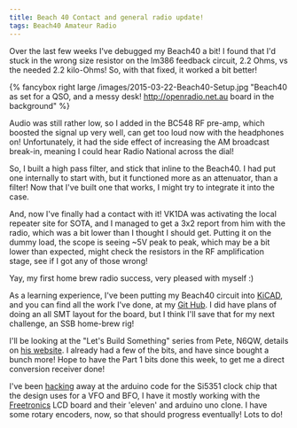 ```yaml
---
title: Beach 40 Contact and general radio update!
tags: Beach40 Amateur Radio
---
```

Over the last few weeks I've debugged my Beach40 a bit! I found that I'd stuck in the wrong size resistor on the lm386 feedback circuit, 2.2 Ohms, vs the needed 2.2 kilo-Ohms! So, with that fixed, it worked a bit better!

{% fancybox right large /images/2015-03-22-Beach40-Setup.jpg "Beach40 as set for a QSO, and a messy desk! http://openradio.net.au board in the background" %}

Audio was still rather low, so I added in the BC548 RF pre-amp, which boosted the signal up very well, can get too loud now with the headphones on! Unfortunately, it had the side effect of increasing the AM broadcast break-in, meaning I could hear Radio National across the dial!

So, I built a high pass filter, and stick that inline to the Beach40.  I had put one internally to start with, but it functioned more as an attenuator, than a filter!  Now that I've built one that works, I might try to integrate it into the case.

And, now I've finally had a contact with it!  VK1DA was activating the local repeater site for SOTA, and I managed to get a 3x2 report from him with the radio, which was a bit lower than I thought I should get. Putting it on the dummy load, the scope is seeing ~5V peak to peak, which may be a bit lower than expected, might check the resistors in the RF amplification stage, see if I got any of those wrong!

Yay, my first home brew radio success, very pleased with myself :)

As a learning experience, I've been putting my Beach40 circuit into [KiCAD](http://kicad.org), and you can find all the work I've done, at my [Git Hub](https://github.com/pwarren/electronics/). I did have plans of doing an all SMT layout for the board, but I think I'll save that for my next challenge, an SSB home-brew rig!

I'll be looking at the "Let's Build Something" series from Pete, N6QW, details on [his website](http://jessystems.com/LBS_Detail.htm). I already had a few of the bits, and have since bought a bunch more! Hope to have the Part 1 bits done this week, to get me a direct conversion receiver done!

I've been [hacking](https://github.com/pwarren/Si5351Sketches) away at the arduino code for the Si5351 clock chip that the design uses for a VFO and BFO, I have it mostly working with the [Freetronics](http://freetronics.com.au) LCD board and their 'eleven' and arduino uno clone.  I have some rotary encoders, now, so that should progress eventually!  Lots to do!
